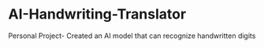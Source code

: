 # AI-Handwriting-Translator
Personal Project- Created an AI model that can recognize handwritten digits
